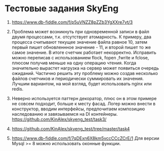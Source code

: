# Тестовые задания SkyEng

1. https://www.db-fiddle.com/f/p5uVNZZ8pZZb3YgXXre7vt/3

2. Проблема может возникнуть при одновременной записи в файл двумя процессами, т.к. отсутствует атомарность. К примеру, два процесса считывают текущее значение файла равное 10, затем первый пишет обновленнное значение - 11, и второй пишет то же самое значение. В итоге счетчик работает некорректно.
Исправить можно переписав с использованием flock, fopen ,fwrite и fclose, плюсом получив меньше на одну операцию чтения.
Когда значительно вырастет нагрузка на сервер может появиться очередь ожиданий. Частично решить эту проблему можно создав несколько файлов счетчиков и периодически суммировать их значения. Лучшим вариантом, на мой взгляд, будет использовать nginx или redis.

3. Неверно используется паттерн декоратор, плюс он в этом примере не совсем подходит, больше к месту фасад. Логер можно внести в конструктор, вводим интерфейсы, предпочитаем композицию наследованию и завязываемся на DI контейнеры.
https://github.com/KinAlex/skyeng_test/task3/

4. https://github.com/KinAlex/skyeng_test/tree/master/task4

5. https://www.db-fiddle.com/f/7qDExn6X8km5vccCCcZCrE/1
Для версии Mysql >= 8 можно использовать оконные функции.
